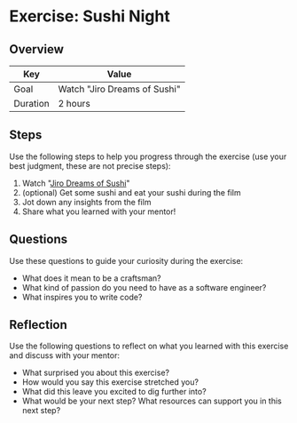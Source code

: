 # Exercise: Sushi Night

## Overview

| Key | Value |
| --- | --- |
| Goal | Watch "Jiro Dreams of Sushi" |
| Duration | 2 hours |

## Steps

Use the following steps to help you progress through the exercise (use your best judgment, these are not precise steps):

1. Watch "[Jiro Dreams of Sushi](https://www.youtube.com/watch?v=Gr09oEJqnfI)"
2. (optional) Get some sushi and eat your sushi during the film
3. Jot down any insights from the film
4. Share what you learned with your mentor!

## Questions

Use these questions to guide your curiosity during the exercise:

- What does it mean to be a craftsman?
- What kind of passion do you need to have as a software engineer?
- What inspires you to write code?

## Reflection

Use the following questions to reflect on what you learned with this exercise and discuss with your mentor:

- What surprised you about this exercise?
- How would you say this exercise stretched you? 
- What did this leave you excited to dig further into? 
- What would be your next step? What resources can support you in this next step?


